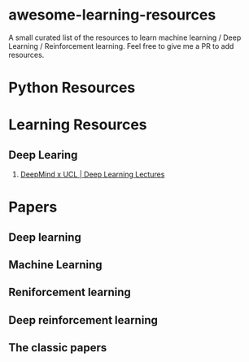 # awesome-learning-resources
A small curated list of the resources to learn machine learning / Deep Learning / Reinforcement learning. Feel free to give me a PR to add resources.

# Python Resources

# Learning Resources
## Deep Learing
1. [DeepMind x UCL | Deep Learning Lectures](https://www.youtube.com/watch?v=7R52wiUgxZI&list=PLqYmG7hTraZCDxZ44o4p3N5Anz3lLRVZF)



# Papers
## Deep learning
## Machine Learning
## Reniforcement learning
## Deep reinforcement learning
## The classic papers
